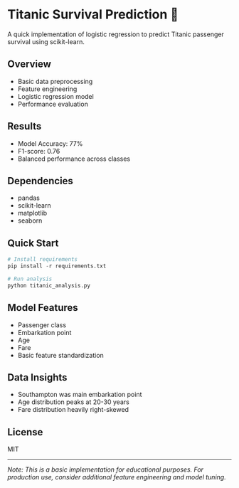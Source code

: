 # Titanic Survival Prediction 🚢

A quick implementation of logistic regression to predict Titanic passenger survival using scikit-learn.

## Overview
- Basic data preprocessing
- Feature engineering
- Logistic regression model
- Performance evaluation

## Results
- Model Accuracy: 77%
- F1-score: 0.76
- Balanced performance across classes

## Dependencies
- pandas
- scikit-learn
- matplotlib
- seaborn

## Quick Start
```python
# Install requirements
pip install -r requirements.txt

# Run analysis
python titanic_analysis.py
```

## Model Features
- Passenger class
- Embarkation point
- Age
- Fare
- Basic feature standardization

## Data Insights
- Southampton was main embarkation point
- Age distribution peaks at 20-30 years
- Fare distribution heavily right-skewed

## License
MIT

---
*Note: This is a basic implementation for educational purposes. For production use, consider additional feature engineering and model tuning.*
